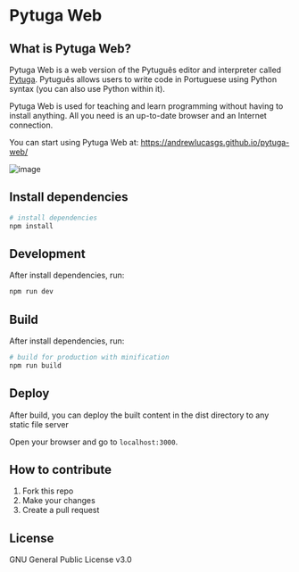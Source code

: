 # Pytuga Web

## What is Pytuga Web?
Pytuga Web is a web version of the Pytuguês editor and interpreter called [Pytuga](https://github.com/Transpyler/pytuga). Pytuguês allows users to write code in Portuguese using Python syntax (you can also use Python within it). 

Pytuga Web is used for teaching and learn programming without having to install anything. All you need is an up-to-date browser and an Internet connection.

You can start using Pytuga Web at:
https://andrewlucasgs.github.io/pytuga-web/

![image](https://user-images.githubusercontent.com/22451668/192528348-513eb59f-4034-44ff-ab59-659eb9eab39f.png)


## Install dependencies


``` bash
# install dependencies
npm install
```

## Development
After install dependencies, run:

``` bash
npm run dev
```

## Build

After install dependencies, run:

``` bash
# build for production with minification
npm run build
```

## Deploy
After build, you can deploy the built content in the dist directory to any static file server

Open your browser and go to `localhost:3000`.



## How to contribute

1. Fork this repo
2. Make your changes
3. Create a pull request

## License

GNU General Public License v3.0

